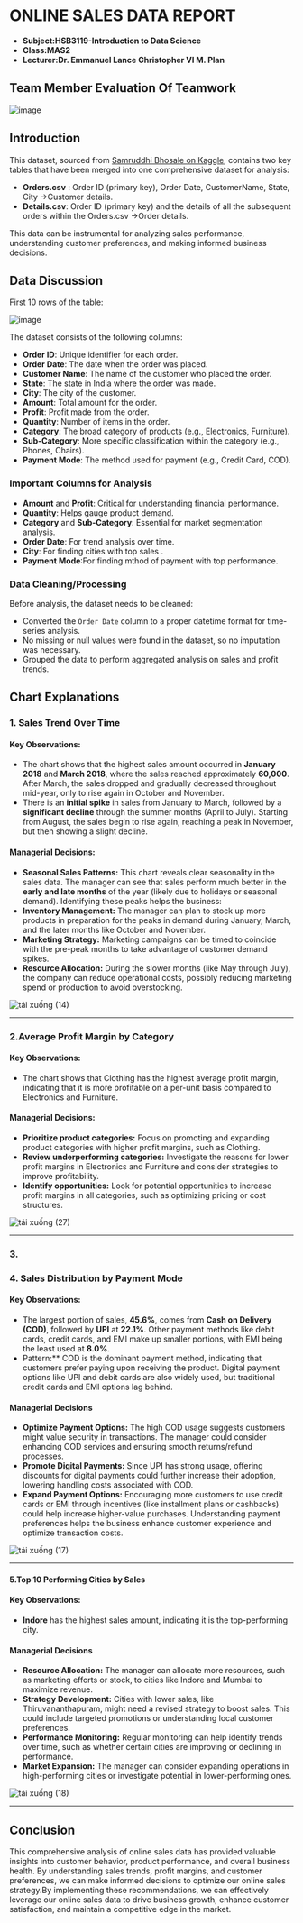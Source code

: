 # ONLINE SALES DATA REPORT
- **Subject:HSB3119-Introduction to Data Science**
- **Class:MAS2**
- **Lecturer:Dr. Emmanuel Lance Christopher VI M. Plan**

## Team Member Evaluation Of Teamwork
![image](https://github.com/user-attachments/assets/812c2abc-d115-4d1d-a7e2-f228d2f04462)


## Introduction

This dataset, sourced from [Samruddhi Bhosale on Kaggle](https://www.kaggle.com), contains two key tables that have been merged into one comprehensive dataset for analysis:
- **Orders.csv** :
Order ID (primary key), Order Date, CustomerName, State, City ->Customer details.
- **Details.csv**:
Order ID (primary key) and the details of all the subsequent orders within the Orders.csv ->Order details.

This data can be instrumental for analyzing sales performance, understanding customer preferences, and making informed business decisions.

## Data Discussion

First 10 rows of the table:

![image](https://github.com/user-attachments/assets/83f3622a-4176-4274-bb53-581221cb72df)



The dataset consists of the following columns:

- **Order ID**: Unique identifier for each order.
- **Order Date**: The date when the order was placed.
- **Customer Name**: The name of the customer who placed the order.
- **State**: The state in India where the order was made.
- **City**: The city of the customer.
- **Amount**: Total amount for the order.
- **Profit**: Profit made from the order.
- **Quantity**: Number of items in the order.
- **Category**: The broad category of products (e.g., Electronics, Furniture).
- **Sub-Category**: More specific classification within the category (e.g., Phones, Chairs).
- **Payment Mode**: The method used for payment (e.g., Credit Card, COD).

### Important Columns for Analysis

- **Amount** and **Profit**: Critical for understanding financial performance.
- **Quantity**: Helps gauge product demand.
- **Category** and **Sub-Category**: Essential for market segmentation analysis.
- **Order Date**: For trend analysis over time.
- **City**: For finding cities with top sales .
- **Payment Mode**:For finding mthod of payment with top performance.

### Data Cleaning/Processing

Before analysis, the dataset needs to be cleaned:
- Converted the `Order Date` column to a proper datetime format for time-series analysis.
- No missing or null values were found in the dataset, so no imputation was necessary.
- Grouped the data to perform aggregated analysis on sales and profit trends.


## Chart Explanations

### 1. Sales Trend Over Time  
#### Key Observations:
- The chart shows that the highest sales amount occurred in **January 2018** and **March 2018**, where the sales reached approximately **60,000**. After March, the sales dropped and gradually decreased throughout mid-year, only to rise again in October and November.
- There is an **initial spike** in sales from January to March, followed by a **significant decline** through the summer months (April to July). Starting from August, the sales begin to rise again, reaching a peak in November, but then showing a slight decline.
  
#### Managerial Decisions:
- **Seasonal Sales Patterns:** This chart reveals clear seasonality in the sales data. The manager can see that sales perform much better in the **early and late months** of the year (likely due to holidays or seasonal demand). Identifying these peaks helps the business:
- **Inventory Management:** The manager can plan to stock up more products in preparation for the peaks in demand during January, March, and the later months like October and November.
- **Marketing Strategy:** Marketing campaigns can be timed to coincide with the pre-peak months to take advantage of customer demand spikes.
- **Resource Allocation:** During the slower months (like May through July), the company can reduce operational costs, possibly reducing marketing spend or production to avoid overstocking.

![tải xuống (14)](https://github.com/user-attachments/assets/fcf0114c-89c1-4385-b743-ecc827d4745a)

---

### 2.Average Profit Margin by Category


#### Key Observations:
- The chart shows that Clothing has the highest average profit margin, indicating that it is more profitable on a per-unit basis compared to Electronics and Furniture.

#### Managerial Decisions:
- **Prioritize product categories:** Focus on promoting and expanding product categories with higher profit margins, such as Clothing.
- **Review underperforming categories:** Investigate the reasons for lower profit margins in Electronics and Furniture and consider strategies to improve profitability.
- **Identify opportunities:** Look for potential opportunities to increase profit margins in all categories, such as optimizing pricing or cost structures.

![tải xuống (27)](https://github.com/user-attachments/assets/a343f04d-d6b7-432a-b529-d8f3034cdad5)


---

### 3.


### 4. Sales Distribution by Payment Mode

#### Key Observations:
- The largest portion of sales, **45.6%**, comes from **Cash on Delivery (COD)**, followed by **UPI** at **22.1%**. Other payment methods like debit cards, credit cards, and EMI make up smaller portions, with EMI being the least used at **8.0%**.
- Pattern:** COD is the dominant payment method, indicating that customers prefer paying upon receiving the product. Digital payment options like UPI and debit cards are also widely used, but traditional credit cards and EMI options lag behind.

#### Managerial Decisions
- **Optimize Payment Options:** The high COD usage suggests customers might value security in transactions. The manager could consider enhancing COD services and ensuring smooth returns/refund processes.
- **Promote Digital Payments:** Since UPI has strong usage, offering discounts for digital payments could further increase their adoption, lowering handling costs associated with COD.
- **Expand Payment Options:** Encouraging more customers to use credit cards or EMI through incentives (like installment plans or cashbacks) could help increase higher-value purchases.
Understanding payment preferences helps the business enhance customer experience and optimize transaction costs.

![tải xuống (17)](https://github.com/user-attachments/assets/aa099640-616a-4244-92ae-7eedd330ebfe)


---
#### 5.Top 10 Performing Cities by Sales

#### Key Observations:
- **Indore** has the highest sales amount, indicating it is the top-performing city.

#### Managerial Decisions
- **Resource Allocation:** The manager can allocate more resources, such as marketing efforts or stock, to cities like Indore and Mumbai to maximize revenue.
- **Strategy Development:** Cities with lower sales, like Thiruvananthapuram, might need a revised strategy to boost sales. This could include targeted promotions or understanding local customer preferences.
- **Performance Monitoring:** Regular monitoring can help identify trends over time, such as whether certain cities are improving or declining in performance.
- **Market Expansion:** The manager can consider expanding operations in high-performing cities or investigate potential in lower-performing ones.

![tải xuống (18)](https://github.com/user-attachments/assets/3ef75bb9-c54c-48f8-9323-412bd433279e)

---

## Conclusion
This comprehensive analysis of online sales data has provided valuable insights into customer behavior, product performance, and overall business health. By understanding sales trends, profit margins, and customer preferences, we can make informed decisions to optimize our online sales strategy.By implementing these recommendations, we can effectively leverage our online sales data to drive business growth, enhance customer satisfaction, and maintain a competitive edge in the market.


